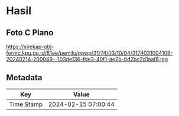 # Hasil

## Foto C Plano

https://sirekap-obj-formc.kpu.go.id/81ee/pemilu/ppwp/31/74/03/10/04/3174031004108-20240214-200049--103de136-fde3-40f1-ae2b-0d2bc2d1aaf6.jpg


## Metadata

| Key        | Value               |
| ---------- | ------------------- |
| Time Stamp | 2024-02-15 07:00:44 |



